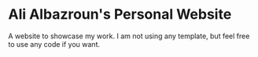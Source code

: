 # Ali Albazroun's Personal Website

A website to showcase my work. I am not using any template, but feel free to use any
code if you want.